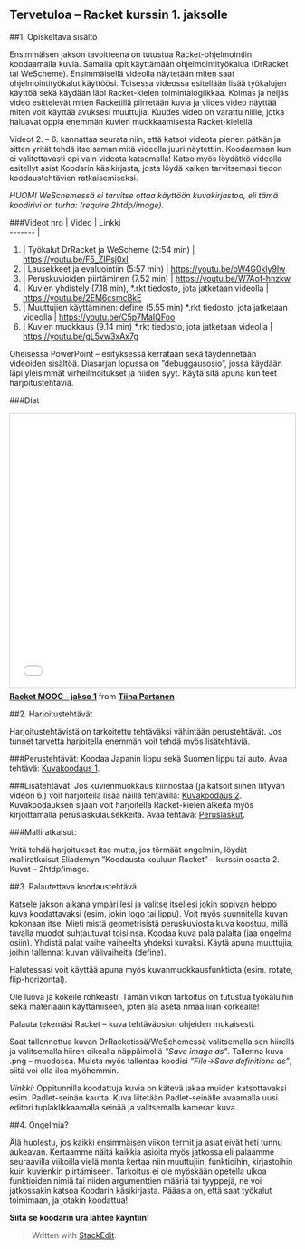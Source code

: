 Tervetuloa – Racket kurssin 1. jaksolle
------------------------------------------------------
##1. Opiskeltava sisältö

Ensimmäisen jakson tavoitteena on tutustua Racket-ohjelmointiin koodaamalla kuvia. Samalla opit käyttämään ohjelmointityökalua (DrRacket tai WeScheme). Ensimmäisellä videolla näytetään miten saat ohjelmointityökalut käyttöösi. Toisessa videossa esitellään lisää työkalujen käyttöä sekä käydään läpi Racket-kielen toimintalogiikkaa. Kolmas ja neljäs video esittelevät miten Racketillä piirretään kuvia ja viides video näyttää miten voit käyttää avuksesi muuttujia. Kuudes video on varattu niille, jotka haluavat oppia enemmän kuvien muokkaamisesta Racket-kielellä.

Videot 2. – 6. kannattaa seurata niin, että katsot videota pienen pätkän ja sitten yrität tehdä itse saman mitä videolla juuri näytettiin. Koodaamaan kun ei valitettavasti opi vain videota katsomalla! Katso myös löydätkö videolla esitellyt asiat Koodarin käsikirjasta, josta löydä kaiken tarvitsemasi tiedon koodaustehtävien ratkaisemiseksi.

*HUOM! WeSchemessä ei tarvitse ottaa käyttöön kuvakirjastoa, eli tämä koodirivi on turha: (require 2htdp/image).*

###Videot 
nro  | Video                                                           |    Linkki                                   
-------                                              |
1.  | Työkalut DrRacket ja WeScheme (2:54 min) |  https://youtu.be/F5_ZIPsj0xI  
2.  | Lausekkeet ja evaluointiin (5:57 min)  |	https://youtu.be/oW4G0kly9Iw
3.  | Peruskuvioiden piirtäminen (7.52 min)  |	https://youtu.be/W7Aof-hnzkw
4.  | Kuvien yhdistely (7.18 min), *.rkt tiedosto, jota jatketaan videolla   | https://youtu.be/2EM6csmcBkE
5.  | Muuttujien käyttäminen: define (5.55 min) *.rkt tiedosto, jota jatketaan videolla | 	https://youtu.be/C5p7MaIQFoo
6.  | Kuvien muokkaus (9.14 min) *.rkt tiedosto, jota jatketaan videolla |  	https://youtu.be/gL5vw3xAx7g

Oheisessa PowerPoint – esityksessä kerrataan sekä täydennetään videoiden sisältöä. Diasarjan lopussa on ”debuggausosio”, jossa käydään läpi yleisimmät virheilmoitukset ja niiden syyt. Käytä sitä apuna kun teet harjoitustehtäviä.

###Diat

<iframe src="//www.slideshare.net/slideshow/embed_code/key/L5jrWRf4iIBMW2" width="595" height="485" frameborder="0" marginwidth="0" marginheight="0" scrolling="no" style="border:1px solid #CCC; border-width:1px; margin-bottom:5px; max-width: 100%;" allowfullscreen> </iframe> <div style="margin-bottom:5px"> <strong> <a href="//www.slideshare.net/TiinaPartanen/racket-mooc-jakso-1" title="Racket MOOC - jakso 1" target="_blank">Racket MOOC - jakso 1</a> </strong> from <strong><a href="//www.slideshare.net/TiinaPartanen" target="_blank">Tiina Partanen</a></strong> </div>

##2. Harjoitustehtävät

Harjoitustehtävistä on tarkoitettu tehtäväksi vähintään perustehtävät. Jos tunnet tarvetta harjoitella enemmän voit tehdä myös lisätehtäviä.

###Perustehtävät:
Koodaa Japanin lippu sekä Suomen lippu tai auto. Avaa tehtävä: [Kuvakoodaus 1](http://racket.koodiaapinen.fi/tehtavat/peruskuvat_ja_kuvien_yhdistely.html).

###Lisätehtävät:
Jos kuvienmuokkaus kiinnostaa (ja katsoit siihen liityvän videon 6.) voit harjoitella lisää näillä tehtävillä: [Kuvakoodaus 2](http://racket.koodiaapinen.fi/tehtavat/peruskuvat_ja_kuvien_yhdistely.html#%28part._racket_alkeet_peruskuviot_2%29).
Kuvakoodauksen sijaan voit harjoitella Racket-kielen alkeita myös kirjoittamalla peruslaskulausekkeita. Avaa tehtävä: [Peruslaskut](http://racket.koodiaapinen.fi/tehtavat/peruslaskut_ja_laskujarjestys.html).

###Malliratkaisut:

Yritä tehdä harjoitukset itse mutta, jos törmäät ongelmiin, löydät malliratkaisut Eliademyn ”Koodausta kouluun Racket” – kurssin osasta 2. Kuvat – 2htdp/image.

##3. Palautettava koodaustehtävä

Katsele jakson aikana ympärillesi ja valitse itsellesi jokin sopivan helppo kuva koodattavaksi (esim. jokin logo tai lippu). Voit myös suunnitella kuvan kokonaan itse. Mieti mistä geometrisistä peruskuviosta kuva koostuu, millä tavalla muodot suhtautuvat toisiinsa. Koodaa kuva pala palalta (jaa ongelma osiin). Yhdistä palat vaihe vaiheelta yhdeksi kuvaksi. Käytä apuna muuttujia, joihin tallennat kuvan välivaiheita (define).

Halutessasi voit käyttää apuna myös kuvanmuokkausfunktiota (esim. rotate, flip-horizontal).

Ole luova ja kokeile rohkeasti! Tämän viikon tarkoitus on tutustua työkaluihin sekä materiaalin käyttämiseen, joten älä aseta rimaa liian korkealle!

Palauta tekemäsi Racket – kuva tehtäväosion ohjeiden mukaisesti.

Saat tallennettua kuvan DrRacketissä/WeSchemessä valitsemalla sen hiirellä ja valitsemalla hiiren oikealla näppäimellä *”Save image as”*. Tallenna kuva .png – muodossa. Muista myös tallentaa koodisi *”File->Save definitions as”*, siitä voi olla iloa myöhemmin.

*Vinkki:* Oppitunnilla koodattuja kuvia on kätevä jakaa muiden katsottavaksi esim. Padlet-seinän kautta. Kuva liitetään Padlet-seinälle avaamalla uusi editori tuplaklikkaamalla seinää ja valitsemalla kameran kuva.

##4. Ongelmia?

Älä huolestu, jos kaikki ensimmäisen viikon termit ja asiat eivät heti tunnu aukeavan. Kertaamme näitä kaikkia asioita myös jatkossa eli palaamme seuraavilla viikoilla vielä monta kertaa niin muuttujiin, funktioihin, kirjastoihin kuin kuvienkin piirtämiseen. Tarkoitus ei ole myöskään opetella ulkoa funktioiden nimiä tai niiden argumenttien määriä tai tyyppejä, ne voi jatkossakin katsoa  Koodarin käsikirjasta. Pääasia on, että saat työkalut toimimaan, ja jotakin koodattua!

**Siitä se koodarin ura lähtee käyntiin!**

> Written with [StackEdit](https://stackedit.io/).